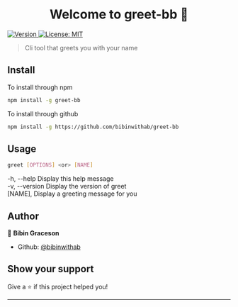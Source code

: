 <h1 align="center">Welcome to greet-bb 👋</h1>
<p>
  <a href="https://www.npmjs.com/package/greet-bb" target="_blank">
    <img alt="Version" src="https://img.shields.io/npm/v/greet-bb.svg">
  </a>
  <a href="#" target="_blank">
    <img alt="License: MIT" src="https://img.shields.io/badge/License-MIT-yellow.svg" />
  </a>
</p>

> Cli tool that greets you with your name

## Install

To install through npm

```sh
npm install -g greet-bb
```
To install through github

```sh
npm install -g https://github.com/bibinwithab/greet-bb
```

## Usage

```sh
greet [OPTIONS] <or> [NAME]
```
  -h,    --help<space><space>         Display this help message<br>
  -v,   --version<space><space>       Display the version of greet<br>
  [NAME],<space><space>               Display a greeting message for you<br>


## Author

👤 **Bibin Graceson**

* Github: [@bibinwithab](https://github.com/bibinwithab)

## Show your support

Give a ⭐️ if this project helped you!

***
